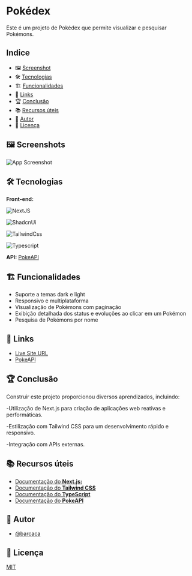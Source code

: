 # Pokédex

Este é um projeto de Pokédex que permite visualizar e pesquisar Pokémons.

## Indice

- 🖼️ [Screenshot](#-#screenshot)
- 🛠️ [Tecnologias](#-tecnologias)
- 🏗️ [Funcionalidades](#-funcionalidades)
- 🔗 [Links](#-links)
- 🏆 [Conclusão](#-conclusão)
- 📚 [Recursos úteis](#-recursos-úteis)
- 👤 [Autor](#-autor)
- 📜 [Licença](#-licença)

## 🖼️ Screenshots

![App Screenshot](https://via.placeholder.com/468x300?text=App+Screenshot+Here)

## 🛠️ Tecnologias

**Front-end:**

![NextJS](https://img.shields.io/badge/NextJS-%23000?style=for-the-badge&logo=nextdotjs&logoColor=%23fff)

![ShadcnUi](https://img.shields.io/badge/ShadcnUi-%23000000?style=for-the-badge&logo=shadcnui&logoColor=%23fff)

![TailwindCss](https://img.shields.io/badge/Tailwind-%2306B6D4?style=for-the-badge&logo=tailwindcss&logoColor=%23fff)

![Typescript](https://img.shields.io/badge/Typescript-%233178C6?style=for-the-badge&logo=typescript&logoColor=%23fff)

**API:** [PokeAPI](https://pokeapi.co/)

## 🏗️ Funcionalidades

- Suporte a temas dark e light
- Responsivo e multiplataforma
- Visualização de Pokémons com paginação
- Exibição detalhada dos status e evoluções ao clicar em um Pokémon
- Pesquisa de Pokémons por nome

## 🔗 Links

- [Live Site URL](https://pokedex-barcaca.vercel.app)
- [PokeAPI](https://pokeapi.co/)

## 🏆 Conclusão

Construir este projeto proporcionou diversos aprendizados, incluindo:

-Utilização de Next.js para criação de aplicações web reativas e performáticas.

-Estilização com Tailwind CSS para um desenvolvimento rápido e responsivo.

-Integração com APIs externas.

## 📚 Recursos úteis

- [Documentação do **Next.js:**](https://nextjs.org/docs)
- [Documentação do **Tailwind CSS**](https://tailwindcss.com/docs)
- [Documentação do **TypeScript**](https://www.typescriptlang.org/docs/)
- [Documentação do **PokeAPI**](https://pokeapi.co/docs/v2)

## 👤 Autor

- [@barcaca](https://www.github.com/barcaca)

## 📜 Licença

[MIT](https://github.com/barcaca/pokedex-barcaca/blob/main/LICENSE)
